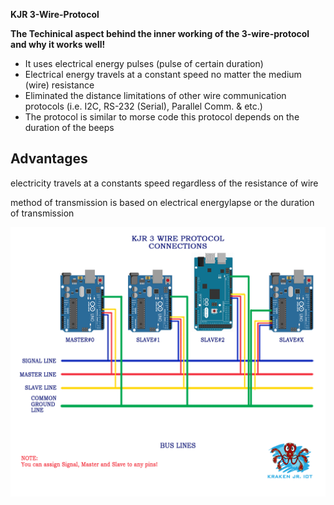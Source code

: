  **KJR 3-Wire-Protocol**
 
 **The Techinical aspect behind the inner working of the 3-wire-protocol and why it works well!**
 - It uses electrical energy pulses (pulse of certain duration)
 - Electrical energy travels at a constant speed no matter the medium (wire) resistance
 - Eliminated the distance limitations of other wire communication protocols (i.e. I2C, RS-232 (Serial), Parallel Comm. & etc.)
 - The protocol is similar to morse code this protocol depends on the duration of the beeps
 
 **Advantages**
 -
 
 electricity travels at a constants speed regardless of the resistance of wire
 
 method of transmission is based on electrical energylapse or the duration of transmission
 
 <img src="https://github.com/krakenjriot/KJR_3-Wire_Protocol/blob/master/sample_layout_connections.png" width=800 />  
 
 

